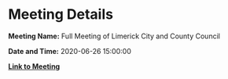 # Meeting Details

**Meeting Name:** Full Meeting of Limerick City and County Council

**Date and Time:** 2020-06-26 15:00:00

**[Link to Meeting](https://www.limerick.ie/council/whats-on/full-meeting-limerick-city-and-county-council-39)**
